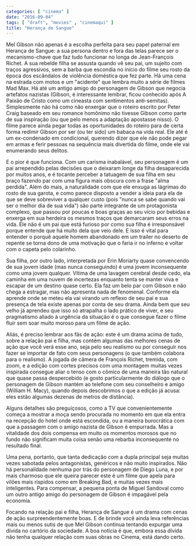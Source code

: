 ```yaml
---
categories: [ "cinema" ]
date: "2016-09-04"
tags: [ "draft", "movies" , "cinemaqui" ]
title: "Herança de Sangue"
---
```

Mel Gibson não apenas é a escolha perfeita para seu papel paternal em
Herança de Sangue: a sua persona dentro e fora das telas parece ser
o mecanismo-chave que faz tudo funcionar no longa de Jean-François
Richet. A sua rebelde filha se assusta quando vê seu pai, um sujeito
com traços agressivos, sem a barba que escondia no início do filme
seu rosto da época dos escândalos de violência doméstica que fez
parte. Há uma cena na estrada com motos e um "acidente" que lembra muito
a série de filmes Mad Max. Há até um antigo amigo do personagem de
Gibson que negocia artefatos nazistas (Gibson, é interessante lembrar,
ficou conhecido após A Paixão de Cristo como um cineasta com sentimentos
anti-semitas). Simplesmente não há como não enxergar que o roteiro
escrito por Peter Craig baseado em seu romance homônimo não tivesse
Gibson como parte de sua inspiração (ou que pelo menos a adaptação
apostasse nisso). O filme parece ainda pegar todas as oportunidades
do roteiro para de certa forma redimir Gibson por ser (ou ter sido)
um babaca na vida real. Ele até é um ex-condenado em condicional,
querendo dizer que ele não pode pegar em armas e ferir pessoas na
sequência mais divertida do filme, onde ele vai enumerando seus delitos.

E o pior é que funciona. Com um carisma inabalável, seu personagem
é um pai arrependido pelas decisões que o deixaram longe da filha
desaparecida por muitos anos, e é tocante perceber a tatuagem de
sua filha em seu braço fazendo par com uma figura mais obscura com a
frase "alma perdida". Além do mais, a naturalidade com que ele enxuga
as lágrimas do rosto de sua garota, e como parece disposto a vender a
ideia para ela de que se deve sobreviver a qualquer custo (pois "nunca
se sabe quando vai ser o melhor dia de sua vida") são parte integrante
de um protagonista complexo, que passou por poucas e boas graças ao
seu vício por bebidas e enxerga em sua herdeira os mesmos traços que
demarcaram seus erros na vida. Ele não é um pai que está furioso por
como sua filha é irresponsável porque entende que há muito dela que
veio dele. E isso é vital para entender o porquê aquele homem abandonado
em um trailer no deserto de repente se torna dono de uma motivação
que o faria ir no inferno e voltar com o capeta pelo colarinho.

Sua filha, por outro lado, interpretada por Erin Moriarty quase
convencendo de sua jovem idade (mas nunca conseguindo) é uma jovem
inconsequente como uma jovem qualquer. Vítima de uma lavagem cerebral
desde cedo, ela caminha em uma nuvem de incertezas enquanto tenta
se manter viva e escapar de um destino quase certo. Ela faz um belo
par com Gibson e não chega a estragar, mas não apresenta nada de
fenomenal. Conforme ela aprende onde se meteu ela vai virando um
reflexo de seu pai e sua presença de tela existe apenas por conta de
seu drama. Ainda bem que seu velho já aprendeu que isso só atrapalha
o lado prático de viver, e seu pragmatismo aliado à urgência da
situação é o que consegue fazer o filme fluir sem soar muito moroso
para um filme de ação.

Aliás, é preciso lembrar aos fãs de ação: este é um drama acima de
tudo, sobre a relação pai e filha, mas contém algumas das melhores
cenas de ação que você verá esse ano, seja pelo seu realismo ou
por conseguir nos fazer se importar de fato com seus personagens
(o que também colabora para o realismo). A jogada de câmera de
François Richet, tremida, com zoom, e a edição com cortes precisos
com uma montagem muitas vezes inspirada consegue aliar o tenso com o
cômico de uma maneira tão natural que quase passa despercebido (e
gosto particularmente do diálogo que o personagem de Gibson mantém ao
telefone com seu conselheiro e amigo (William H. Macy), quando depois
descobrimos o que a edição já acusa: eles estão algumas dezenas de
metros de distância).

Alguns detalhes são preguiçosos, como a TV que convenientemente
começa a mostrar a moça sendo procurada no momento em que ela entra
na recepção do hotel onde está escondida, ou a maneira burocrática
com que a passagem com o amigo nazista de Gibson é empurrada. Mas a
vitalidade dos dois compensa em muito os momentos morosos que no fundo
não significam muita coisa senão uma rebarba inconsequente no resultado
final.

Uma pena, portanto, que tanta dedicação com a dupla principal seja
muitas vezes sabotada pelos antagonistas, genéricos e não muito
inspirados. Não há personalidade nenhuma por trás do personagem de
Diego Luna, e por mais charmoso que ele queira parecer este é um filme
que apela para vilões mais ríspidos como em Breaking Bad, e muitas vezes
mais inteligentes. Para compensar, a pequena ponta de Miguel Sandoval
como um outro antigo amigo do personagem de Gibson é impagável pela
economia.

Focando na relação pai e filha, Herança de Sangue é um drama com
cenas de ação surpreendentemente boas. E de brinde você ainda leva
referências mais ou menos sutis de que Mel Gibson continua tentando
expurgar uma dívida no cartório da sociedade. A boa notícia é que,
embora essa dívida não tenha qualquer relação com suas obras no
Cinema, está dando certo.
